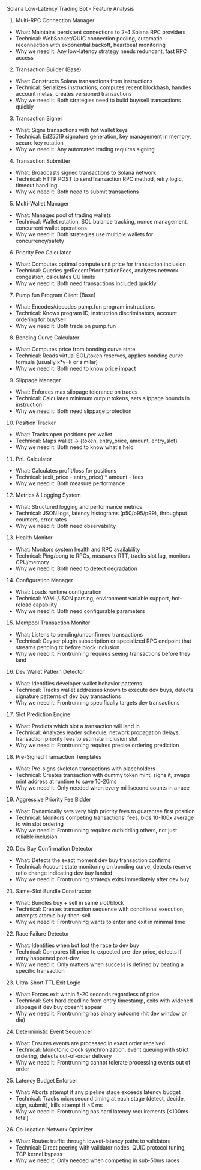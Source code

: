  Solana Low-Latency Trading Bot - Feature Analysis

  1. Multi-RPC Connection Manager

  - What: Maintains persistent connections to 2-4 Solana RPC providers
  - Technical: WebSocket/QUIC connection pooling, automatic reconnection with exponential backoff, heartbeat
  monitoring
  - Why we need it: Any low-latency strategy needs redundant, fast RPC access

  2. Transaction Builder (Base)

  - What: Constructs Solana transactions from instructions
  - Technical: Serializes instructions, computes recent blockhash, handles account metas, creates versioned
  transactions
  - Why we need it: Both strategies need to build buy/sell transactions quickly

  3. Transaction Signer

  - What: Signs transactions with hot wallet keys
  - Technical: Ed25519 signature generation, key management in memory, secure key rotation
  - Why we need it: Any automated trading requires signing

  4. Transaction Submitter

  - What: Broadcasts signed transactions to Solana network
  - Technical: HTTP POST to sendTransaction RPC method, retry logic, timeout handling
  - Why we need it: Both need to submit transactions

  5. Multi-Wallet Manager

  - What: Manages pool of trading wallets
  - Technical: Wallet rotation, SOL balance tracking, nonce management, concurrent wallet operations
  - Why we need it: Both strategies use multiple wallets for concurrency/safety

  6. Priority Fee Calculator

  - What: Computes optimal compute unit price for transaction inclusion
  - Technical: Queries getRecentPrioritizationFees, analyzes network congestion, calculates CU limits
  - Why we need it: Both need transactions included quickly

  7. Pump.fun Program Client (Base)

  - What: Encodes/decodes pump.fun program instructions
  - Technical: Knows program ID, instruction discriminators, account ordering for buy/sell
  - Why we need it: Both trade on pump.fun

  8. Bonding Curve Calculator

  - What: Computes price from bonding curve state
  - Technical: Reads virtual SOL/token reserves, applies bonding curve formula (usually x*y=k or similar)
  - Why we need it: Both need to know price impact

  9. Slippage Manager

  - What: Enforces max slippage tolerance on trades
  - Technical: Calculates minimum output tokens, sets slippage bounds in instruction
  - Why we need it: Both need slippage protection

  10. Position Tracker

  - What: Tracks open positions per wallet
  - Technical: Maps wallet → {token, entry_price, amount, entry_slot}
  - Why we need it: Both need to know what's held

  11. PnL Calculator

  - What: Calculates profit/loss for positions
  - Technical: (exit_price - entry_price) * amount - fees
  - Why we need it: Both measure performance

  12. Metrics & Logging System

  - What: Structured logging and performance metrics
  - Technical: JSON logs, latency histograms (p50/p95/p99), throughput counters, error rates
  - Why we need it: Both need observability

  13. Health Monitor

  - What: Monitors system health and RPC availability
  - Technical: Ping/pong to RPCs, measures RTT, tracks slot lag, monitors CPU/memory
  - Why we need it: Both need to detect degradation

  14. Configuration Manager

  - What: Loads runtime configuration
  - Technical: YAML/JSON parsing, environment variable support, hot-reload capability
  - Why we need it: Both need configurable parameters

  15. Mempool Transaction Monitor

  - What: Listens to pending/unconfirmed transactions
  - Technical: Geyser plugin subscription or specialized RPC endpoint that streams pending tx before block inclusion
  - Why we need it: Frontrunning requires seeing transactions before they land

  16. Dev Wallet Pattern Detector

  - What: Identifies developer wallet behavior patterns
  - Technical: Tracks wallet addresses known to execute dev buys, detects signature patterns of dev buy transactions
  - Why we need it: Frontrunning specifically targets dev transactions

  17. Slot Prediction Engine

  - What: Predicts which slot a transaction will land in
  - Technical: Analyzes leader schedule, network propagation delays, transaction priority fees to estimate inclusion
   slot
  - Why we need it: Frontrunning requires precise ordering prediction

  18. Pre-Signed Transaction Templates

  - What: Pre-signs skeleton transactions with placeholders
  - Technical: Creates transaction with dummy token mint, signs it, swaps mint address at runtime to save 10-20ms
  - Why we need it: Only needed when every millisecond counts in a race

  19. Aggressive Priority Fee Bidder

  - What: Dynamically sets very high priority fees to guarantee first position
  - Technical: Monitors competing transactions' fees, bids 10-100x average to win slot ordering
  - Why we need it: Frontrunning requires outbidding others, not just reliable inclusion

  20. Dev Buy Confirmation Detector

  - What: Detects the exact moment dev buy transaction confirms
  - Technical: Account state monitoring on bonding curve, detects reserve ratio change indicating dev buy landed
  - Why we need it: Frontrunning strategy exits immediately after dev buy

  21. Same-Slot Bundle Constructor

  - What: Bundles buy + sell in same slot/block
  - Technical: Creates transaction sequence with conditional execution, attempts atomic buy-then-sell
  - Why we need it: Frontrunning wants to enter and exit in minimal time

  22. Race Failure Detector

  - What: Identifies when bot lost the race to dev buy
  - Technical: Compares fill price to expected pre-dev price, detects if entry happened post-dev
  - Why we need it: Only matters when success is defined by beating a specific transaction

  23. Ultra-Short TTL Exit Logic

  - What: Forces exit within 5-20 seconds regardless of price
  - Technical: Sets hard deadline from entry timestamp, exits with widened slippage if dev buy doesn't appear
  - Why we need it: Frontrunning has binary outcome (hit dev window or die)

  24. Deterministic Event Sequencer

  - What: Ensures events are processed in exact order received
  - Technical: Monotonic clock synchronization, event queuing with strict ordering, detects out-of-order delivery
  - Why we need it: Frontrunning cannot tolerate processing events out of order

  25. Latency Budget Enforcer

  - What: Aborts attempt if any pipeline stage exceeds latency budget
  - Technical: Tracks microsecond timing at each stage (detect, decide, sign, submit), kills attempt if >X ms
  - Why we need it: Frontrunning has hard latency requirements (<100ms total)

  26. Co-location Network Optimizer

  - What: Routes traffic through lowest-latency paths to validators
  - Technical: Direct peering with validator nodes, QUIC protocol tuning, TCP kernel bypass
  - Why we need it: Only needed when competing in sub-50ms races